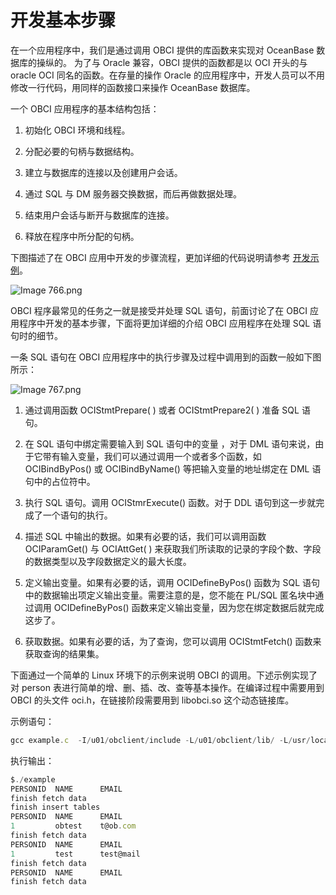 开发基本步骤 
===========================

在一个应用程序中，我们是通过调用 OBCI 提供的库函数来实现对 OceanBase 数据库的操纵的。 为了与 Oracle 兼容，OBCI 提供的函数都是以 OCI 开头的与 oracle OCI 同名的函数。在存量的操作 Oracle 的应用程序中，开发人员可以不用修改一行代码，用同样的函数接口来操作 OceanBase 数据库。

一个 OBCI 应用程序的基本结构包括： 

1. 初始化 OBCI 环境和线程。

   

2. 分配必要的句柄与数据结构。

   

3. 建立与数据库的连接以及创建用户会话。

   

4. 通过 SQL 与 DM 服务器交换数据，而后再做数据处理。

   

5. 结束用户会话与断开与数据库的连接。

   

6. 释放在程序中所分配的句柄。

   




下图描述了在 OBCI 应用中开发的步骤流程，更加详细的代码说明请参考 [开发示例](../5.developer-guide/2.development-example.md)。

![Image 766.png](https://help-static-aliyun-doc.aliyuncs.com/assets/img/zh-CN/6841147061/p182478.png "Image 766.png")

OBCI 程序最常见的任务之一就是接受并处理 SQL 语句，前面讨论了在 OBCI 应用程序中开发的基本步骤，下面将更加详细的介绍 OBCI 应用程序在处理 SQL 语句时的细节。

一条 SQL 语句在 OBCI 应用程序中的执行步骤及过程中调用到的函数一般如下图所示：

![Image 767.png](https://help-static-aliyun-doc.aliyuncs.com/assets/img/zh-CN/6841147061/p182479.png "Image 767.png")

1. 通过调用函数 OCIStmtPrepare( ) 或者 OCIStmtPrepare2( ) 准备 SQL 语句。

   

2. 在 SQL 语句中绑定需要输入到 SQL 语句中的变量 ，对于 DML 语句来说，由于它带有输入变量，我们可以通过调用一个或者多个函数，如 OCIBindByPos() 或 OCIBindByName() 等把输入变量的地址绑定在 DML 语句中的占位符中。

   

3. 执行 SQL 语句。调用 OCIStmrExecute() 函数。对于 DDL 语句到这一步就完成了一个语句的执行。

   

4. 描述 SQL 中输出的数据。如果有必要的话，我们可以调用函数 OCIParamGet() 与 OCIAttGet( ) 来获取我们所读取的记录的字段个数、字段的数据类型以及字段数据定义的最大长度。

   

5. 定义输出变量。如果有必要的话，调用 OCIDefineByPos() 函数为 SQL 语句中的数据输出项定义输出变量。需要注意的是，您不能在 PL/SQL 匿名块中通过调用 OCIDefineByPos() 函数来定义输出变量，因为您在绑定数据后就完成这步了。

   

6. 获取数据。如果有必要的话，为了查询，您可以调用 OCIStmtFetch() 函数来获取查询的结果集。

   




下面通过一个简单的 Linux 环境下的示例来说明 OBCI 的调用。下述示例实现了对 person 表进行简单的增、删、插、改、查等基本操作。在编译过程中需要用到 OBCI 的头文件 oci.h，在链接阶段需要用到 libobci.so 这个动态链接库。

示例语句：

```javascript
gcc example.c  -I/u01/obclient/include -L/u01/obclient/lib/ -L/usr/local/lib64 -lobci -lstdc++ -g -o ./example
```



执行输出：

```javascript
$./example
PERSONID  NAME      EMAIL
finish fetch data
finish insert tables
PERSONID  NAME      EMAIL
1         obtest    t@ob.com
finish fetch data
PERSONID  NAME      EMAIL
1         test      test@mail
finish fetch data
PERSONID  NAME      EMAIL
finish fetch data
```



